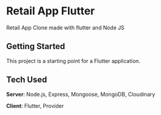 # Retail App Flutter

Retail App Clone made with flutter and Node JS

## Getting Started

This project is a starting point for a Flutter application.

## Tech Used
**Server**: Node.js, Express, Mongoose, MongoDB, Cloudinary

**Client**: Flutter, Provider